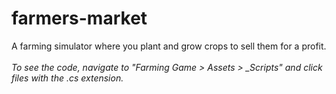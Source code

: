 # farmers-market
 A farming simulator where you plant and grow crops to sell them for a profit.
\
\
*To see the code, navigate to "Farming Game > Assets > _Scripts" and click files with the .cs extension.*
